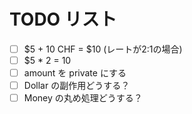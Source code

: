 # TODO リスト

- [ ] $5 + 10 CHF = $10 (レートが2:1の場合)
- [ ] $5 * 2 = 10
- [ ] amount を private にする
- [ ] Dollar の副作用どうする？
- [ ] Money の丸め処理どうする？
